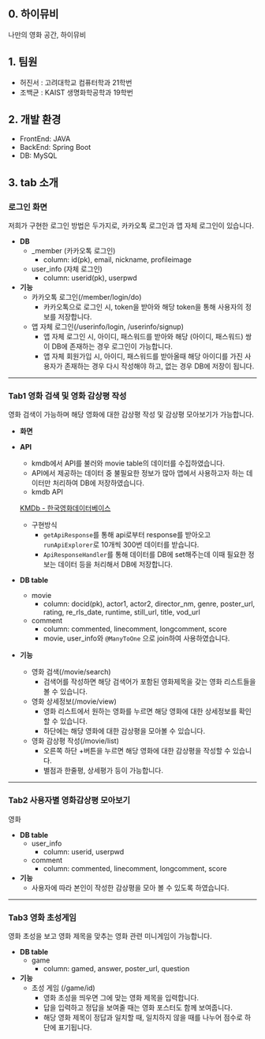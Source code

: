 ## 0. 하이뮤비

나만의 영화 공간, 하이뮤비

## 1. 팀원

- 허진서 : 고려대학교 컴퓨터학과 21학번
- 조백균 : KAIST 생명화학공학과 19학번

## 2. 개발 환경

- FrontEnd: JAVA
- BackEnd: Spring Boot
- DB: MySQL

## 3. tab 소개

### 로그인 화면

저희가 구현한 로그인 방법은 두가지로, 카카오톡 로그인과 앱 자체 로그인이 있습니다. 

- **DB**
    - _member (카카오톡 로그인)
        - column: id(pk), email, nickname, profileimage
    - user_info (자체 로그인)
        - column: userid(pk), userpwd
- **기능**
    - 카카오톡 로그인(/member/login/do)
        - 카카오톡으로 로그인 시, token을 받아와 해당 token을 통해 사용자의 정보를 저장합니다.
    - 앱 자체 로그인(/userinfo/login, /userinfo/signup)
        - 앱 자체 로그인 시, 아이디, 패스워드를 받아와 해당 (아이디, 패스워드) 쌍이 DB에 존재하는 경우 로그인이 가능합니다.
        - 앱 자체 회원가입 시, 아이디, 패스워드를 받아올때 해당 아이디를 가진 사용자가 존재하는 경우 다시 작성해야 하고, 없는 경우 DB에 저장이 됩니다.

---

### Tab1 영화 검색 및 영화 감상평 작성

영화 검색이 가능하며 해당 영화에 대한 감상평 작성 및 감상평 모아보기가 가능합니다.

- **화면**


- **API**
    - kmdb에서 API를 불러와 movie table의 데이터를 수집하였습니다.
    - API에서 제공하는 데이터 중 불필요한 정보가 많아 앱에서 사용하고자 하는 데이터만 처리하여 DB에 저장하였습니다.
    - kmdb API
    
    [KMDb - 한국영화데이터베이스](https://www.kmdb.or.kr/info/api/apiDetail/6)
    
    - 구현방식
        - `getApiResponse`를 통해 api로부터 response를 받아오고 `runApiExplorer`로 10개씩 300번 데이터를 받습니다.
        - `ApiResponseHandler`를 통해 데이터를 DB에 set해주는데 이때 필요한 정보는 데이터 등을 처리해서 DB에 저장합니다.
- **DB table**
    - movie
        - column: docid(pk), actor1, actor2, director_nm, genre, poster_url, rating, re_rls_date, runtime, still_url, title, vod_url
    - comment
        - column: commented, linecomment, longcomment, score
        - movie, user_info와 `@ManyToOne` 으로 join하여 사용하였습니다.
- **기능**
    - 영화 검색(/movie/search)
        - 검색어를 작성하면 해당 검색어가 포함된 영화제목을 갖는 영화 리스트들을 볼 수 있습니다.
    - 영화 상세정보(/movie/view)
        - 영화 리스트에서 원하는 영화를 누르면 해당 영화에 대한 상세정보를 확인할 수 있습니다.
        - 하단에는 해당 영화에 대한 감상평을 모아볼 수 있습니다.
    - 영화 감상평 작성(/movie/list)
        - 오른쪽 하단 +버튼을 누르면 해당 영화에 대한 감상평을 작성할 수 있습니다.
        - 별점과 한줄평, 상세평가 등이 가능합니다.
        

---

### Tab2 사용자별 영화감상평 모아보기

영화


- **DB table**
    - user_info
        - column: userid, userpwd
    - comment
        - column: commented, linecomment, longcomment, score
- **기능**
    - 사용자에 따라 본인이 작성한 감상평을 모아 볼 수 있도록 하였습니다.

---

### Tab3 영화 초성게임

영화 초성을 보고 영화 제목을 맞추는 영화 관련 미니게임이 가능합니다.


- **DB table**
    - game
        - column: gamed, answer, poster_url, question
- **기능**
    - 초성 게임 (/game/id)
        - 영화 초성을 띄우면 그에 맞는 영화 제목을 입력합니다.
        - 답을 입력하고 정답을 보여줄 때는 영화 포스터도 함께 보여줍니다.
        - 해당 영화 제목이 정답과 일치할 때, 일치하지 않을 때를 나누어 점수로 하단에 표기됩니다.
